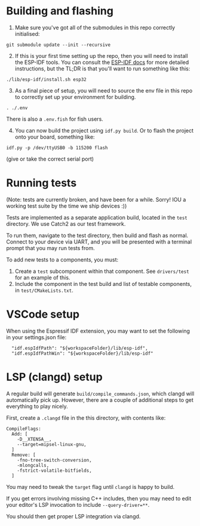 <!--
Copyright 2023 jacqueline <me@jacqueline.id.au>

SPDX-License-Identifier: CC0-1.0
-->

# Building and flashing

1. Make sure you've got all of the submodules in this repo correctly initialised:

```
git submodule update --init --recursive
```

2. If this is your first time setting up the repo, then you will need to install
the ESP-IDF tools. You can consult the [ESP-IDF docs](https://docs.espressif.com/projects/esp-idf/en/latest/esp32/get-started/linux-macos-setup.html)
for more detailed instructions, but the TL;DR is that you'll want to run
something like this:

```
./lib/esp-idf/install.sh esp32
```

3. As a final piece of setup, you will need to source the env file in this repo
to correctly set up your environment for building.

```
. ./.env
```

There is also a `.env.fish` for fish users.

4. You can now build the project using `idf.py build`. Or to flash the project
onto your board, something like:

```
idf.py -p /dev/ttyUSB0 -b 115200 flash
```

(give or take the correct serial port)

# Running tests

(Note: tests are currently broken, and have been for a while. Sorry! IOU a working test suite by the time we ship devices :))

Tests are implemented as a separate application build, located in the `test`
directory. We use Catch2 as our test framework.

To run them, navigate to the test directory, then build and flash as normal.
Connect to your device via UART, and you will be presented with a terminal
prompt that you may run tests from.

To add new tests to a components, you must:
 1. Create a `test` subcomponent within that component. See `drivers/test` for
    an example of this.
 2. Include the component in the test build and list of testable components, in
    `test/CMakeLists.txt`.


# VSCode setup

When using the Espressif IDF extension, you may want to set the following in your settings.json file:
```
  "idf.espIdfPath": "${workspaceFolder}/lib/esp-idf",
  "idf.espIdfPathWin": "${workspaceFolder}/lib/esp-idf"
```

# LSP (clangd) setup

A regular build will generate `build/compile_commands.json`, which clangd will
automatically pick up. However, there are a couple of additional steps to get
everything to play nicely.

First, create a `.clangd` file in the this directory, with contents like:

```
CompileFlags:
  Add: [
    -D__XTENSA__,
    --target=mipsel-linux-gnu,
  ]
  Remove: [
    -fno-tree-switch-conversion,
    -mlongcalls,
    -fstrict-volatile-bitfields,
  ]
```

You may need to tweak the `target` flag until `clangd` is happy to build.

If you get errors involving missing C++ includes, then you may need to edit
your editor's LSP invocation to include `--query-driver=**`.

You should then get proper LSP integration via clangd.

